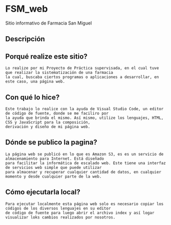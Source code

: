 # FSM_web
Sitio informativo de Farmacia San Miguel

## Descripción

## Porqué realize este sitio?
    Lo realize por mi Proyecto de Práctica supervisada, en el cual tuve que realizar la sistematización de una farmacia
    la cual, buscaba ciertos programas o aplicaciones a desarrollar, en este caso, una página web.

## Con qué lo hice?
    Este trabajo lo realice con la ayuda de Visual Studio Code, un editor de código de fuente, donde se me faciliro por
    la ayuda que brinda el mismo. Así mismo, utilize los lenguajes, HTML, CSS y JavaScript para la composición,
    derivación y diseño de mi página web.

## Dónde se publico la pagina? 
    La página web se publicó en lo que es Amazon S3, es es un servicio de almacenamiento para Internet. Está diseñado
    para facilitar la informática de escalado web. Este tiene una interfaz de servicios web simple que puede utilizar
    para almacenar y recuperar cualquier cantidad de datos, en cualquier momento y desde cualquier parte de la web.

## Cómo ejecutarla local? 
    Para ejecutar localmente esta página web solo es necesario copiar los códigos de los diversos lenguajes en su editor
    de código de fuente para luego abrir el archivo index y así logar visualizar loks cambios realizados por nosotros.


    